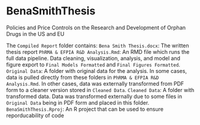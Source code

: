 # BenaSmithThesis

Policies and Price Controls on the Research and Development of Orphan Drugs in the US and EU 

The `Compiled Report` folder contains:
`Bena Smith Thesis.docx`: The written thesis report
`PhRMA & EFPIA R&D Analysis.Rmd`: An RMD file which runs the full data pipeline. Data cleaning, visualization, analysis, and model and figure export to `Final Models Formatted` and `Final Figures Formatted`. 
`Original Data`: A folder with original data for the analysis. In some cases, data is pulled directly from these folders in `PhRMA & EFPIA R&D Analysis.Rmd`. In other cases, data was externally transformed from PDF form to a cleaner version stored in `Cleaned Data`.
`Cleaned Data`: A folder with transformed data. Data was transformed externally due to some files in `Original Data` being in PDF form and placed in this folder. 
`BenaSmithThesis.Rproj`: An R project that can be used to ensure reporducability of code